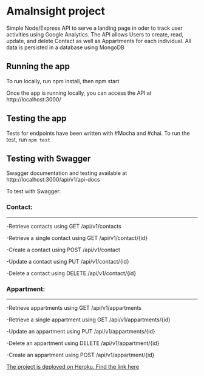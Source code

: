 # AmaInsight project
Simple Node/Express API to serve a landing page in oder to track user activities using Google Analytics. The API allows Users to create, read, update, and delete Contact as well as Appartments for each individual. All data is persisted in a database using MongoDB

## Running the app
To run locally, run npm install, then npm start

Once the app is running locally, you can access the API at http://localhost:3000/


## Testing the app
Tests for endpoints have been written with #Mocha and #chai. 
To run the test, run ```npm test```

## Testing with Swagger
Swagger documentation and testing available at http://localhost:3000/api/v1/api-docs

To test with Swagger:

### Contact:
----
-Retrieve contacts using GET /api/v1/contacts

-Retrieve a single contact using GET /api/v1/contact/{id}

-Create a contact using POST /api/v1/contact

-Update a contact using PUT /api/v1/contact/{id}

-Delete a contact using DELETE /api/v1/contact/{id}


### Appartment:
----
-Retrieve appartments using GET /api/v1/appartments

-Retrieve a single appartment using GET /api/v1/appartments/{id}

-Update an appartment using PUT /api/v1/appartments/{id}

-Delete an appartment using DELETE /api/v1/appartment/{id}

-Create an appartment using POST /api/v1/appartment/{id}


[The project is deployed on Heroku. Find the link here](https://amainsight.herokuapp.com/)
